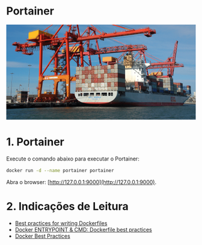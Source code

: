 # Portainer

![Portainer](../imgs/portainer.png "Portainer")

# 1. Portainer

Execute o comando abaixo para executar o Portainer:
```bash
docker run -d --name portainer portainer
```

Abra o browser: [http://127.0.0.1:9000](http://127.0.0.1:9000).


# 2. Indicações de Leitura

 - [Best practices for writing Dockerfiles](https://docs.docker.com/develop/develop-images/dockerfile_best-practices/)
 - [Docker ENTRYPOINT & CMD: Dockerfile best practices](https://medium.freecodecamp.org/docker-entrypoint-cmd-dockerfile-best-practices-abc591c30e21)
 - [Docker Best Practices](https://github.com/FuriKuri/docker-best-practices)
